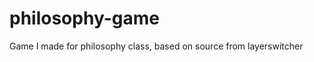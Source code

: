 philosophy-game
===============

Game I made for philosophy class, based on source from layerswitcher
